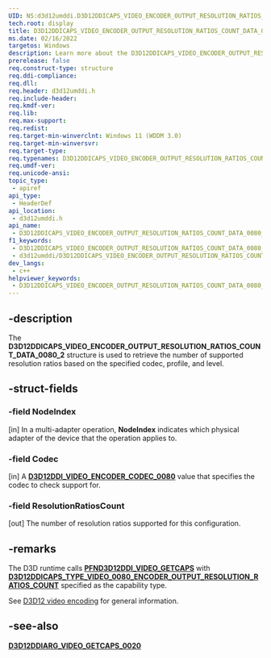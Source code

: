 ```yaml
---
UID: NS:d3d12umddi.D3D12DDICAPS_VIDEO_ENCODER_OUTPUT_RESOLUTION_RATIOS_COUNT_DATA_0080_2
tech.root: display
title: D3D12DDICAPS_VIDEO_ENCODER_OUTPUT_RESOLUTION_RATIOS_COUNT_DATA_0080_2
ms.date: 02/16/2022
targetos: Windows
description: Learn more about the D3D12DDICAPS_VIDEO_ENCODER_OUTPUT_RESOLUTION_RATIOS_COUNT_DATA_0080_2 structure.
prerelease: false
req.construct-type: structure
req.ddi-compliance: 
req.dll: 
req.header: d3d12umddi.h
req.include-header: 
req.kmdf-ver: 
req.lib: 
req.max-support: 
req.redist: 
req.target-min-winverclnt: Windows 11 (WDDM 3.0)
req.target-min-winversvr: 
req.target-type: 
req.typenames: D3D12DDICAPS_VIDEO_ENCODER_OUTPUT_RESOLUTION_RATIOS_COUNT_DATA_0080_2
req.umdf-ver: 
req.unicode-ansi: 
topic_type:
 - apiref
api_type:
 - HeaderDef
api_location:
 - d3d12umddi.h
api_name:
 - D3D12DDICAPS_VIDEO_ENCODER_OUTPUT_RESOLUTION_RATIOS_COUNT_DATA_0080_2
f1_keywords:
 - D3D12DDICAPS_VIDEO_ENCODER_OUTPUT_RESOLUTION_RATIOS_COUNT_DATA_0080_2
 - d3d12umddi/D3D12DDICAPS_VIDEO_ENCODER_OUTPUT_RESOLUTION_RATIOS_COUNT_DATA_0080_2
dev_langs:
 - c++
helpviewer_keywords:
 - D3D12DDICAPS_VIDEO_ENCODER_OUTPUT_RESOLUTION_RATIOS_COUNT_DATA_0080_2
---
```


## -description

The **D3D12DDICAPS_VIDEO_ENCODER_OUTPUT_RESOLUTION_RATIOS_COUNT_DATA_0080_2** structure is used to retrieve the number of supported resolution ratios based on the specified codec, profile, and level.

## -struct-fields

### -field NodeIndex

[in] In a multi-adapter operation, **NodeIndex** indicates which physical adapter of the device that the operation applies to.

### -field Codec

[in] A [**D3D12DDI_VIDEO_ENCODER_CODEC_0080**](ne-d3d12umddi-d3d12ddi_video_encoder_codec_0080.md) value that specifies the codec to check support for.

### -field ResolutionRatiosCount

[out] The number of resolution ratios supported for this configuration.

## -remarks

The D3D runtime calls [**PFND3D12DDI_VIDEO_GETCAPS**](nc-d3d12umddi-pfnd3d12ddi_video_getcaps.md) with [**D3D12DDICAPS_TYPE_VIDEO_0080_ENCODER_OUTPUT_RESOLUTION_RATIOS_COUNT**](ne-d3d12umddi-d3d12ddicaps_type_video_0020.md) specified as the capability type.

See [D3D12 video encoding](/windows-hardware/drivers/display/video-encoding-d3d12) for general information.

## -see-also

[**D3D12DDIARG_VIDEO_GETCAPS_0020**](ns-d3d12umddi-d3d12ddiarg_video_getcaps_0020.md)
